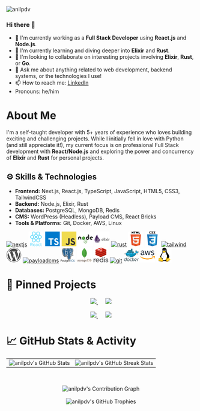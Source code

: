 <p align="left"> <img src="https://komarev.com/ghpvc/?username=anilpdv&label=Profile%20views&color=blueviolet&style=flat" alt="anilpdv" /> </p>

### Hi there 👋

- 🔭 I'm currently working as a **Full Stack Developer** using **React.js** and **Node.js**.
- 🌱 I'm currently learning and diving deeper into **Elixir** and **Rust**.
- 👯 I'm looking to collaborate on interesting projects involving **Elixir**, **Rust**, or **Go**.
- 💬 Ask me about anything related to web development, backend systems, or the technologies I use!
- 📫 How to reach me: [LinkedIn](https://www.linkedin.com/in/anil-pdv-090b8a134/)
- Pronouns: he/him

# About Me

I'm a self-taught developer with 5+ years of experience who loves building exciting and challenging projects. While I initially fell in love with Python (and still appreciate it!), my current focus is on professional Full Stack development with **React/Node.js** and exploring the power and concurrency of **Elixir** and **Rust** for personal projects.

## ⚙️ Skills & Technologies

- **Frontend:** Next.js, React.js, TypeScript, JavaScript, HTML5, CSS3, TailwindCSS
- **Backend:** Node.js, Elixir, Rust
- **Databases:** PostgreSQL, MongoDB, Redis
- **CMS:** WordPress (Headless), Payload CMS, React Bricks
- **Tools & Platforms:** Git, Docker, AWS, Linux

<p align="left">
  <a href="https://nextjs.org/" target="_blank" rel="noreferrer"><img src="https://cdn.worldvectorlogo.com/logos/nextjs-13.svg" alt="nextjs" width="40" height="40"/></a>
  <a href="https://reactjs.org/" target="_blank" rel="noreferrer"><img src="https://raw.githubusercontent.com/devicons/devicon/master/icons/react/react-original-wordmark.svg" alt="react" width="40" height="40"/></a>
  <a href="https://www.typescriptlang.org/" target="_blank" rel="noreferrer"><img src="https://raw.githubusercontent.com/devicons/devicon/master/icons/typescript/typescript-original.svg" alt="typescript" width="40" height="40"/></a>
  <a href="https://developer.mozilla.org/en-US/docs/Web/JavaScript" target="_blank" rel="noreferrer"><img src="https://raw.githubusercontent.com/devicons/devicon/master/icons/javascript/javascript-original.svg" alt="javascript" width="40" height="40"/></a>
  <a href="https://nodejs.org" target="_blank" rel="noreferrer"><img src="https://raw.githubusercontent.com/devicons/devicon/master/icons/nodejs/nodejs-original-wordmark.svg" alt="nodejs" width="40" height="40"/></a>
  <a href="https://elixir-lang.org/" target="_blank" rel="noreferrer"><img src="https://raw.githubusercontent.com/devicons/devicon/master/icons/elixir/elixir-original-wordmark.svg" alt="elixir" width="40" height="40"/></a>
  <a href="https://www.rust-lang.org" target="_blank" rel="noreferrer"><img src="https://cdn.simpleicons.org/rust/DEA584" alt="rust" width="40" height="40"/></a>
  <a href="https://www.w3.org/html/" target="_blank" rel="noreferrer"><img src="https://raw.githubusercontent.com/devicons/devicon/master/icons/html5/html5-original-wordmark.svg" alt="html5" width="40" height="40"/></a>
  <a href="https://www.w3schools.com/css/" target="_blank" rel="noreferrer"><img src="https://raw.githubusercontent.com/devicons/devicon/master/icons/css3/css3-original-wordmark.svg" alt="css3" width="40" height="40"/></a>
  <a href="https://tailwindcss.com/" target="_blank" rel="noreferrer"><img src="https://www.vectorlogo.zone/logos/tailwindcss/tailwindcss-icon.svg" alt="tailwind" width="40" height="40"/></a>
  <a href="https://wordpress.org" target="_blank" rel="noreferrer"><img src="https://raw.githubusercontent.com/devicons/devicon/master/icons/wordpress/wordpress-plain.svg" alt="wordpress" width="40" height="40"/></a>
  <a href="https://payloadcms.com/" target="_blank" rel="noreferrer"><img src="https://cdn.simpleicons.org/payloadcms/1A1A1A" alt="payloadcms" width="40" height="40"/></a>
  <a href="https://www.postgresql.org" target="_blank" rel="noreferrer"><img src="https://raw.githubusercontent.com/devicons/devicon/master/icons/postgresql/postgresql-original-wordmark.svg" alt="postgresql" width="40" height="40"/></a>
  <a href="https://www.mongodb.com/" target="_blank" rel="noreferrer"><img src="https://raw.githubusercontent.com/devicons/devicon/master/icons/mongodb/mongodb-original-wordmark.svg" alt="mongodb" width="40" height="40"/></a>
  <a href="https://redis.io" target="_blank" rel="noreferrer"><img src="https://raw.githubusercontent.com/devicons/devicon/master/icons/redis/redis-original-wordmark.svg" alt="redis" width="40" height="40"/></a>
  <a href="https://git-scm.com/" target="_blank" rel="noreferrer"><img src="https://www.vectorlogo.zone/logos/git-scm/git-scm-icon.svg" alt="git" width="40" height="40"/></a>
  <a href="https://www.docker.com/" target="_blank" rel="noreferrer"><img src="https://raw.githubusercontent.com/devicons/devicon/master/icons/docker/docker-original-wordmark.svg" alt="docker" width="40" height="40"/></a>
  <a href="https://aws.amazon.com" target="_blank" rel="noreferrer"><img src="https://raw.githubusercontent.com/devicons/devicon/master/icons/amazonwebservices/amazonwebservices-original-wordmark.svg" alt="aws" width="40" height="40"/></a>
  <a href="https://www.linux.org/" target="_blank" rel="noreferrer"><img src="https://raw.githubusercontent.com/devicons/devicon/master/icons/linux/linux-original.svg" alt="linux" width="40" height="40"/></a>
</p>

# 📌 Pinned Projects

<p align="center">
  <a href="https://github.com/anilpdv/video-downloader-dioxus">
    <img src="https://github-readme-stats.vercel.app/api/pin/?username=anilpdv&repo=video-downloader-dioxus&theme=tokyonight&show_icons=true" />
  </a>&nbsp;&nbsp;&nbsp;&nbsp;
  <a href="https://github.com/anilpdv/MusicApp">
    <img src="https://github-readme-stats.vercel.app/api/pin/?username=anilpdv&repo=MusicApp&theme=tokyonight&show_icons=true" />
  </a>
  <br><br>
  <a href="https://github.com/anilpdv/ebook_viewer_project">
    <img src="https://github-readme-stats.vercel.app/api/pin/?username=anilpdv&repo=ebook_viewer_project&theme=tokyonight&show_icons=true" />
  </a>&nbsp;&nbsp;&nbsp;&nbsp;
  <a href="https://github.com/anilpdv/quotes-cli">
    <img src="https://github-readme-stats.vercel.app/api/pin/?username=anilpdv&repo=quotes-cli&theme=tokyonight&show_icons=true" />
  </a>
</p>

# 📈 GitHub Stats & Activity

<table align="center">
  <tr>
    <td>
      <img src="https://github-readme-stats.vercel.app/api?username=anilpdv&show_icons=true&theme=tokyonight&count_private=true&include_all_commits=true&hide_rank=true" alt="anilpdv's GitHub Stats"/>
    </td>
    <td>
      <img src="https://github-readme-streak-stats.herokuapp.com/?user=anilpdv&theme=tokyonight" alt="anilpdv's GitHub Streak Stats"/>
    </td>
  </tr>
</table>

<p align="center">
  <br><br>
  <img src="https://github-readme-activity-graph.vercel.app/graph?username=anilpdv&theme=tokyonight&hide_border=true&area=true" alt="anilpdv's Contribution Graph"/>
  <br><br>
  <img src="https://github-profile-trophy.vercel.app/?username=anilpdv&theme=tokyonight&row=1&column=7&margin-w=15&margin-h=15" alt="anilpdv's GitHub Trophies"/>
</p>

